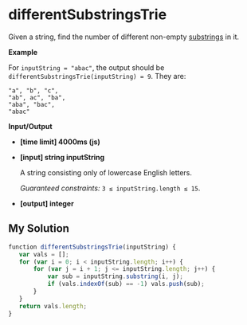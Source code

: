 # differentSubstringsTrie
﻿Given a string, find the number of different non-empty [substrings](keyword://substring) in it.

**Example**

For `inputString = "abac"`, the output should be
`differentSubstringsTrie(inputString) = 9`.
They are:

```
"a", "b", "c",
"ab", ac", "ba",
"aba", "bac",
"abac"

```

**Input/Output**

*   **[time limit] 4000ms (js)**

*   **[input] string inputString**

    A string consisting only of lowercase English letters.

    _Guaranteed constraints:_
    `3 ≤ inputString.length ≤ 15`.

*   **[output] integer**


## My Solution
```javascript
﻿function differentSubstringsTrie(inputString) {
   var vals = [];
   for (var i = 0; i < inputString.length; i++) {
       for (var j = i + 1; j <= inputString.length; j++) {
           var sub = inputString.substring(i, j);
           if (vals.indexOf(sub) == -1) vals.push(sub);
       }
   }
   return vals.length;
}
​
```
